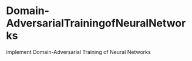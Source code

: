 # Domain-AdversarialTrainingofNeuralNetworks
implement Domain-Adversarial Training of Neural Networks
